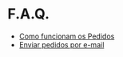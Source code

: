 # F.A.Q.


 - [Como funcionam os Pedidos](/faq/pedidoexemploA.md)
 - [Enviar pedidos por e-mail](/faq/pedidoemail.md)
 
